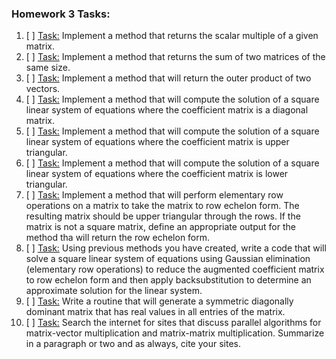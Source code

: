 ### Homework 3 Tasks:

1. [ ] [Task:](1-scalarmult.md)
 Implement a method that returns the scalar multiple of a given matrix. 
2. [ ] [Task:](2-matrixsum.md)
  Implement a method that returns the sum of two matrices of the same size. 
3. [ ] [Task:](3-outerproductv.md)
 Implement a method that will return the outer product of two vectors. 
4. [ ] [Task:](4-diagsolut.md)
  Implement a method that will compute the solution of a square linear system of equations where the coefficient matrix is a diagonal matrix.  
5. [ ] [Task:](5-uppertriangsolut.md)
  Implement a method that will compute the solution of a square linear system of equations where the coefficient matrix is upper triangular.
6. [ ] [Task:](6-lowertriangsolut.md)
  Implement a method that will compute the solution of a square linear system of equations where the coefficient matrix is lower triangular.
7. [ ] [Task:](7-rowechelonsolut.md)
  Implement a method that will perform elementary row operations on a matrix to take the matrix to row echelon form. The resulting matrix should be upper triangular through the rows. If the matrix is not a square matrix, define an appropriate output for the method tha will return the row echelon form.
8. [ ] [Task:](8-matrixmultiplication.md)
 Using previous methods you have created, write a code that will solve a square linear system of equations using Gaussian elimination (elementary row operations) to reduce the augmented coefficient matrix to row echelon form and then apply backsubstitution to determine an approximate solution for the linear system. 
9. [ ] [Task:](9-diagdom.md)
 Write a routine that will generate a symmetric diagonally dominant matrix that has real values in all entries of the matrix.
10. [ ] [Task:](10-frobeniusnorm.md)
 Search the internet for sites that discuss parallel algorithms for matrix-vector multiplication and matrix-matrix multiplication. Summarize in a paragraph or two and as always, cite your sites. 

